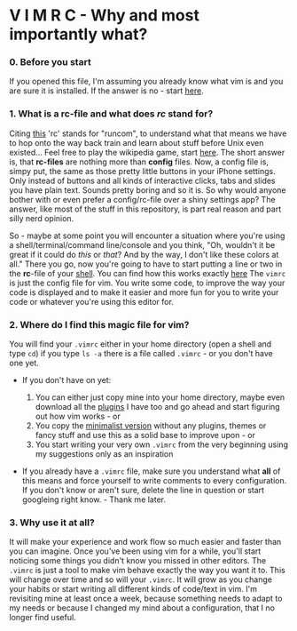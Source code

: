 
V I M R C - Why and most importantly what?
==========================================

### 0. Before you start
If you opened this file, I'm assuming you already know what vim is and you are sure it is installed. If the answer is no - start [here](README.md).

### 1. What is a **rc-file** and what does *rc* stand for?
Citing [this](http://www.faqs.org/docs/artu/ch10s03.html#id2941902) 'rc' stands for "runcom", to understand what that means we have to hop onto the way back train and learn about stuff before Unix even existed... Feel free to play the wikipedia game, start [here](https://en.wikipedia.org/wiki/Configuration_file#UNIX.2FLinux).
The short answer is, that **rc-files** are nothing more than **config** files.
Now, a config file is, simpy put, the same as those pretty little buttons in your iPhone settings.
Only instead of buttons and all kinds of interactive clicks, tabs and slides you have plain text.
Sounds pretty boring and so it is. So why would anyone bother with or even prefer a config/rc-file over a shiny settings app?
The answer, like most of the stuff in this repository, is part real reason and part silly nerd opinion.

So - maybe at some point you will encounter a situation where you're using a shell/terminal/command line/console and you think, "Oh, wouldn't it be great if it could do *this* or *that*?
And by the way, I don't like these colors at all."
There you go, now you're going to have to start putting a line or two in the **rc**-file of your [shell](../Shells).  You can find how this works exactly [here](../Shells/README.md)
The `vimrc` is just the config file for vim. You write some code, to improve the way your code is displayed and to make it easier and more fun for you to write your code or whatever you're using this editor for.

### 2. Where do I find this magic file for vim?
You will find your `.vimrc` either in your home directory (open a shell and type `cd`) if you type `ls -a` there is a file called `.vimrc` - or you don't have one yet.

  * If you don't have on yet:
    1. You can either just copy mine into your home directory, maybe even download all the [plugins](vim_plugins.md) I have too and go ahead and start figuring out how vim works - or
    2. You copy the [minimalist version](minimal/.vimrc) without any plugins, themes or fancy stuff and use this as a solid base to improve upon - or
    3. You start writing your very own `.vimrc` from the very beginning using my suggestions only as an inspiration

  * If you already have a `.vimrc` file, make sure you understand what **all** of this means and force yourself to write comments to every configuration. If you don't know or aren't sure, delete the line in question or start googleing right know. - Thank me later.

### 3. Why use it at all?
It will make your experience and work flow so much easier and faster than you can imagine. Once you've been using vim for a while, you'll start noticing some things you didn't know you missed in other editors.
The `.vimrc` is just a tool to make vim behave exactly the way you want it to. This will change over time and so will your `.vimrc`.
It will grow as you change your habits or start writing all different kinds of code/text in vim.
I'm revisiting mine at least once a week, because something needs to adapt to my needs or because I changed my mind about a configuration, that I no longer find useful.


